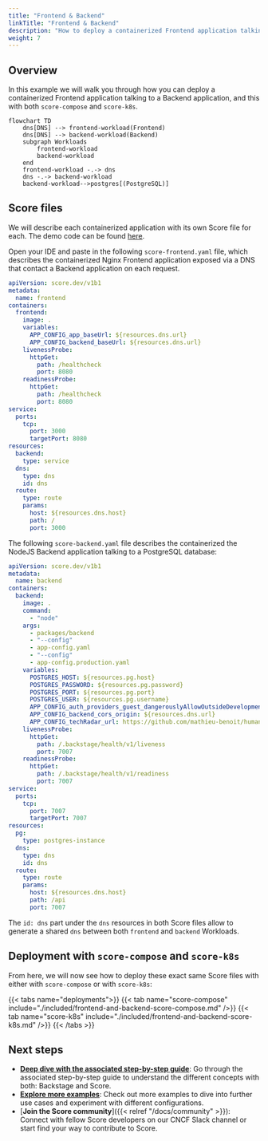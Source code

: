 ```yaml
---
title: "Frontend & Backend"
linkTitle: "Frontend & Backend"
description: "How to deploy a containerized Frontend application talking to a containerized Backend application exposed via a DNS with `score-compose` and `score-k8s`"
weight: 7
---
```


## Overview

In this example we will walk you through how you can deploy a containerized Frontend application talking to a Backend application, and this with both `score-compose` and `score-k8s`.

```mermaid
flowchart TD
    dns[DNS] --> frontend-workload(Frontend)
    dns[DNS] --> backend-workload(Backend)
    subgraph Workloads
        frontend-workload
        backend-workload
    end
    frontend-workload -.-> dns
    dns -.-> backend-workload
    backend-workload-->postgres[(PostgreSQL)]
```

## Score files

We will describe each containerized application with its own Score file for each. The demo code can be found [here](https://github.com/mathieu-benoit/deploy-backstage-with-score).

Open your IDE and paste in the following `score-frontend.yaml` file, which describes the containerized Nginx Frontend application exposed via a DNS that contact a Backend application on each request.

```yaml
apiVersion: score.dev/v1b1
metadata:
  name: frontend
containers:
  frontend:
    image: .
    variables:
      APP_CONFIG_app_baseUrl: ${resources.dns.url}
      APP_CONFIG_backend_baseUrl: ${resources.dns.url}
    livenessProbe:
      httpGet:
        path: /healthcheck
        port: 8080
    readinessProbe:
      httpGet:
        path: /healthcheck
        port: 8080
service:
  ports:
    tcp:
      port: 3000
      targetPort: 8080
resources:
  backend:
    type: service
  dns:
    type: dns
    id: dns
  route:
    type: route
    params:
      host: ${resources.dns.host}
      path: /
      port: 3000
```

The following `score-backend.yaml` file describes the containerized the NodeJS Backend application talking to a PostgreSQL database:

```yaml
apiVersion: score.dev/v1b1
metadata:
  name: backend
containers:
  backend:
    image: .
    command:
      - "node"
    args:
      - packages/backend
      - "--config"
      - app-config.yaml
      - "--config"
      - app-config.production.yaml
    variables:
      POSTGRES_HOST: ${resources.pg.host}
      POSTGRES_PASSWORD: ${resources.pg.password}
      POSTGRES_PORT: ${resources.pg.port}
      POSTGRES_USER: ${resources.pg.username}
      APP_CONFIG_auth_providers_guest_dangerouslyAllowOutsideDevelopment: "true"
      APP_CONFIG_backend_cors_origin: ${resources.dns.url}
      APP_CONFIG_techRadar_url: https://github.com/mathieu-benoit/humanitec-ref-arch/blob/main/tech-radar.json
    livenessProbe:
      httpGet:
        path: /.backstage/health/v1/liveness
        port: 7007
    readinessProbe:
      httpGet:
        path: /.backstage/health/v1/readiness
        port: 7007
service:
  ports:
    tcp:
      port: 7007
      targetPort: 7007
resources:
  pg:
    type: postgres-instance
  dns:
    type: dns
    id: dns
  route:
    type: route
    params:
      host: ${resources.dns.host}
      path: /api
      port: 7007
```

The `id: dns` part under the `dns` resources in both Score files allow to generate a shared `dns` between both `frontend` and `backend` Workloads.

## Deployment with `score-compose` and `score-k8s`

From here, we will now see how to deploy these exact same Score files with either with `score-compose` or with `score-k8s`:

{{< tabs name="deployments">}}
{{< tab name="score-compose" include="./included/frontend-and-backend-score-compose.md" />}}
{{< tab name="score-k8s" include="./included/frontend-and-backend-score-k8s.md" />}}
{{< /tabs >}}

## Next steps

- [**Deep dive with the associated step-by-step guide**](https://medium.com/@mabenoit/deploy-backstage-with-score-45bb2d7c2d90): Go through the associated step-by-step guide to understand the different concepts with both: Backstage and Score.
- [**Explore more examples**](/examples/): Check out more examples to dive into further use cases and experiment with different configurations.
- [**Join the Score community**]({{< relref "/docs/community" >}}): Connect with fellow Score developers on our CNCF Slack channel or start find your way to contribute to Score.
